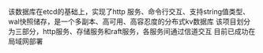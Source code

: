该数据库在etcd的基础上，实现了http 服务、命令行交互、支持string值类型、wal快照储存，是一个多副本、高可用、高容忍度的分布式kv数据库
该项目划分为三部分，http服务、存储服务和raft服务，各服务间通过信道交互
目前已成功在局域网部署
